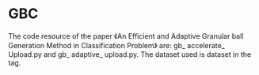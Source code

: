 # GBC
The code resource of the paper 《An Efficient and Adaptive Granular ball Generation Method in Classification Problem》 are: gb_ accelerate_ Upload.py and gb_ adaptive_ upload.py. 
The dataset used is dataset in the tag.
